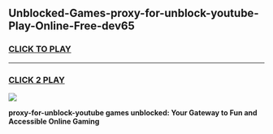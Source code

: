 
## Unblocked-Games-proxy-for-unblock-youtube-Play-Online-Free-dev65
<h3>
<a href="https://premium76.site?title=proxy-for-unblock-youtube&ref=26A">CLICK TO PLAY</a></h3>
<hr>

<h3>
<a href="https://premium76.site?title=proxy-for-unblock-youtube&ref=26A">CLICK 2 PLAY</a>
  
</h3>

<a href="https://premium76.site?title=proxy-for-unblock-youtube&ref=26A"><img src="https://clearcache.store/games.png"></a>


**proxy-for-unblock-youtube games unblocked: Your Gateway to Fun and Accessible Online Gaming**
